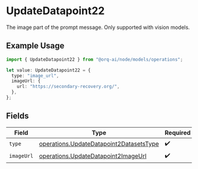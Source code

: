 # UpdateDatapoint22

The image part of the prompt message. Only supported with vision models.

## Example Usage

```typescript
import { UpdateDatapoint22 } from "@orq-ai/node/models/operations";

let value: UpdateDatapoint22 = {
  type: "image_url",
  imageUrl: {
    url: "https://secondary-recovery.org/",
  },
};
```

## Fields

| Field                                                                                              | Type                                                                                               | Required                                                                                           | Description                                                                                        |
| -------------------------------------------------------------------------------------------------- | -------------------------------------------------------------------------------------------------- | -------------------------------------------------------------------------------------------------- | -------------------------------------------------------------------------------------------------- |
| `type`                                                                                             | [operations.UpdateDatapoint2DatasetsType](../../models/operations/updatedatapoint2datasetstype.md) | :heavy_check_mark:                                                                                 | N/A                                                                                                |
| `imageUrl`                                                                                         | [operations.UpdateDatapoint2ImageUrl](../../models/operations/updatedatapoint2imageurl.md)         | :heavy_check_mark:                                                                                 | N/A                                                                                                |